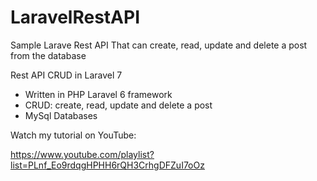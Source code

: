 # LaravelRestAPI
Sample Larave Rest API That can create, read, update and delete a post from the database


Rest API CRUD in Laravel 7

- Written in PHP Laravel 6 framework
- CRUD: create, read, update and delete a post
- MySql Databases

Watch my tutorial on YouTube:

https://www.youtube.com/playlist?list=PLnf_Eo9rdqgHPHH6rQH3CrhgDFZuI7oOz
